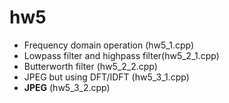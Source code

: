# hw5
- Frequency domain operation (hw5_1.cpp)
- Lowpass filter and highpass filter(hw5_2_1.cpp)
- Butterworth filter (hw5_2_2.cpp)
- JPEG but using DFT/IDFT (hw5_3_1.cpp)
- **JPEG** (hw5_3_2.cpp)
